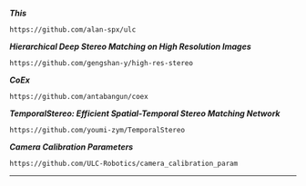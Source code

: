 
***This***  
```
https://github.com/alan-spx/ulc
```

***Hierarchical Deep Stereo Matching on High Resolution Images***  
```
https://github.com/gengshan-y/high-res-stereo
```

***CoEx***  
```
https://github.com/antabangun/coex
```

***TemporalStereo: Efficient Spatial-Temporal Stereo Matching Network***  
```
https://github.com/youmi-zym/TemporalStereo
```

***Camera Calibration Parameters***  
```
https://github.com/ULC-Robotics/camera_calibration_param
```

******  
```

```

